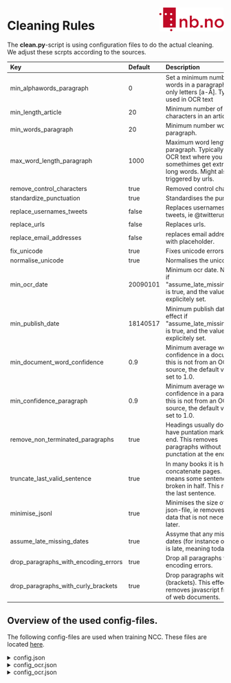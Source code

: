 [<img align="right" width="150px" src="../images/nblogo.png">](https://ai.nb.no)
# Cleaning Rules
The **clean.py**-script is using configuration files to do the actual cleaning. We adjust these scrpts according to the sources. 


| Key  | Default | Description |
| :-------- |  :-----| :-----| 
|min_alphawords_paragraph |0 | Set a minimum number of words in a paragraph with only letters [a-Å]. Typically used in OCR text|
|min_length_article | 20 | Minimum number of characters in an article.|
|min_words_paragraph | 20 | Minimum number words in a paragraph.|
|max_word_length_paragraph | 1000 | Maximum word length in a paragraph. Typically used in OCR text where you somethimes get extremely long words. Might also be triggered by urls.|
|remove_control_characters | true | Removed control characters.|
| standardize_punctuation| true | Standardises the punctation.|
| replace_usernames_tweets| false | Replaces usernames in tweets, ie @twitteruser.|
| replace_urls| false | Replaces urls.|
|replace_email_addresses | false | replaces email addresses with placeholder.|
| fix_unicode| true | Fixes unicode errors. |
|normalise_unicode | true | Normalises the unicode. |
|min_ocr_date | 20090101 | Minimum ocr date. No effect if "assume_late_missing_dates" is true, and the value is not explicitely set.|
|min_publish_date | 18140517 | Minimum publish date. No effect if "assume_late_missing_dates" is true, and the value is not explicitely set.|
|min_document_word_confidence | 0.9 | Minimum average word confidence in a document. If this is not from an OCR source, the default value is set to 1.0.|
|min_confidence_paragraph | 0.9 |Minimum average word confidence in a paragraph. If this is not from an OCR source, the default value is set to 1.0. |
|remove_non_terminated_paragraphs | true | Headings usually does not have puntation marks at the end. This removes paragraphs without punctation at the end. |
|truncate_last_valid_sentence |true |In many books it is hard to concatenate pages. This means some sentences is broken in half. This removes the last sentence. |
| minimise_jsonl|true | Minimises the size of the json-file, ie removes meta-data that is not necessary later. |
| assume_late_missing_dates| true| Assyme that any missing dates (for instance ocr_date) is late, meaning today.|
| drop_paragraphs_with_encoding_errors|true | Drop all paragraphs with encoding errors. |
| drop_paragraphs_with_curly_brackets|true | Drop paragraphs with curly {brackets}. This effectively removes javascript from a lot of web documents.|

## Overview of the used config-files.
The following config-files are used when training NCC. These files are located [here](../corpus_generation_scripts/config/).

<details>
  <summary>config.json</summary>
  
```json
  {
	"min_alphawords_paragraph": 0,
	"min_length_article": 20,
	"min_words_paragraph": 0,
	"max_word_length_paragraph":1000,
	"remove_control_characters": true,
	"standardize_punctuation": true,
	"replace_usernames_tweets": false,
	"replace_urls": false,
	"replace_email_addresses": false,
	"fix_unicode":true,
	"normalise_unicode": true,
	"min_ocr_date": "20090101",
	"min_publish_date": "18140517",
	"min_document_word_confidence": 0.9,
	"min_confidence_paragraph": 0.9,
	"remove_non_terminated_paragraphs": true,
	"truncate_last_valid_sentence": true,
	"minimise_jsonl": true,
	"assume_late_missing_dates": true,
	"drop_paragraphs_with_encoding_errors": true,
	"drop_paragraphs_with_curly_brackets": true
}	
 ```
  
  </details>
  
  
<details>
  <summary>config_ocr.json</summary>
  
```json   
{
	"min_alphawords_paragraph": 2,
	"min_length_article": 20,
	"min_words_paragraph": 2,
	"max_word_length_paragraph":25,
	"remove_control_characters": true,
	"standardize_punctuation": true,
	"replace_usernames_tweets": false,
	"replace_urls": false,
	"replace_email_addresses": false,
	"fix_unicode":true,
	"normalise_unicode": true,
	"min_ocr_date": "20090101",
	"min_publish_date": "18140517",
	"min_document_word_confidence": 0.9,
	"min_confidence_paragraph": 0.9,
	"remove_non_terminated_paragraphs": true,
	"truncate_last_valid_sentence": true,
	"minimise_jsonl": true,
	"assume_late_missing_dates": true,
	"drop_paragraphs_with_encoding_errors": false,
	"drop_paragraphs_with_curly_brackets": false

}	
 ```
  
  </details>
  
  
<details>
  <summary>config_ocr.json</summary>
  
```json
{
	"min_alphawords_paragraph": 0,
	"min_length_article": 10,
	"min_words_paragraph": 0,
	"max_word_length_paragraph":1000,
	"remove_control_characters": true,
	"standardize_punctuation": true,
	"replace_usernames_tweets": true,
	"replace_urls": true,
	"replace_email_addresses": true,
	"fix_unicode":true,
	"normalise_unicode": true,
	"min_ocr_date": "20090101",
	"min_publish_date": "18140517",
	"min_document_word_confidence": 0.9,
	"min_confidence_paragraph": 0.9,
	"remove_non_terminated_paragraphs": false,
	"truncate_last_valid_sentence": false,
	"minimise_jsonl": true,
	"assume_late_missing_dates": true,
	"drop_paragraphs_with_encoding_errors": false,
	"drop_paragraphs_with_curly_brackets": false
}	
 ```
  
  </details>

